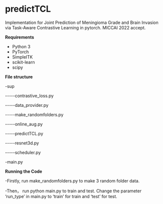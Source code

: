 # predictTCL
Implementation for Joint Prediction of Meningioma Grade and Brain Invasion via Task-Aware Contrastive Learning in pytorch. MICCAI 2022 accept.

**Requirements**
- Python 3
- PyTorch
- SimpleITK
- scikit-learn
- scipy

**File structure**

-sup

-----contrastive_loss.py

-----data_provider.py

-----make_randomfolders.py

-----online_aug.py

-----predictTCL.py

-----resnet3d.py

-----scheduler.py

-main.py

**Running the Code**

-Firstly, run make_randomfolders.py to make 3 random folder data. 

-Then， run python main.py to train and test. Change the parameter ‘run_type’ in main.py to ‘train’ for train and ‘test’ for test.
